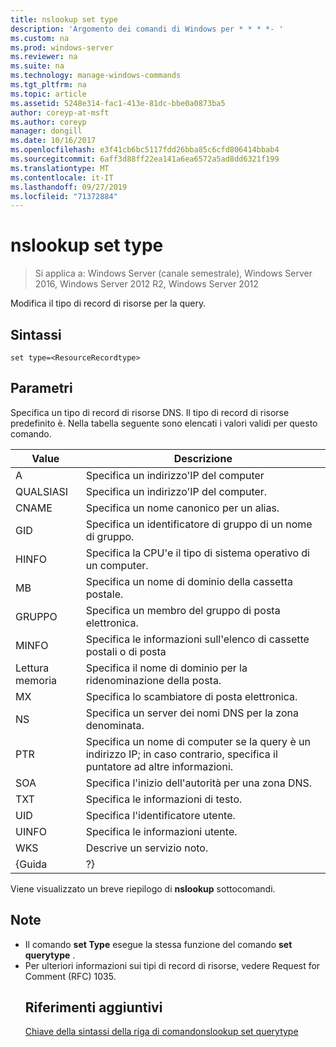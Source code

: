 ```yaml
---
title: nslookup set type
description: 'Argomento dei comandi di Windows per * * * *- '
ms.custom: na
ms.prod: windows-server
ms.reviewer: na
ms.suite: na
ms.technology: manage-windows-commands
ms.tgt_pltfrm: na
ms.topic: article
ms.assetid: 5248e314-fac1-413e-81dc-bbe0a0873ba5
author: coreyp-at-msft
ms.author: coreyp
manager: dongill
ms.date: 10/16/2017
ms.openlocfilehash: e3f41cb6bc5117fdd26bba85c6cfd806414bbab4
ms.sourcegitcommit: 6aff3d88ff22ea141a6ea6572a5ad8dd6321f199
ms.translationtype: MT
ms.contentlocale: it-IT
ms.lasthandoff: 09/27/2019
ms.locfileid: "71372884"
---
```

# <a name="nslookup-set-type"></a>nslookup set type

>Si applica a: Windows Server (canale semestrale), Windows Server 2016, Windows Server 2012 R2, Windows Server 2012

Modifica il tipo di record di risorse per la query.
## <a name="syntax"></a>Sintassi
```
set type=<ResourceRecordtype>
```
## <a name="parameters"></a>Parametri
<ResourceRecordtype>Specifica un tipo di record di risorse DNS. Il tipo di record di risorse predefinito è. Nella tabella seguente sono elencati i valori validi per questo comando.

| Value |                                                   Descrizione                                                   |
|-------|-----------------------------------------------------------------------------------------------------------------|
|   A   |                                      Specifica un indirizzo&#39;IP del computer                                      |
|  QUALSIASI  |                                     Specifica un indirizzo&#39;IP del computer.                                      |
| CNAME |                                    Specifica un nome canonico per un alias.                                     |
|  GID  |                                  Specifica un identificatore di gruppo di un nome di gruppo.                                  |
| HINFO |                          Specifica la CPU&#39;e il tipo di sistema operativo di un computer.                           |
|  MB   |                                        Specifica un nome di dominio della cassetta postale.                                         |
|  GRUPPO   |                                         Specifica un membro del gruppo di posta elettronica.                                          |
| MINFO |                                   Specifica le informazioni sull'elenco di cassette postali o di posta                                   |
|  Lettura memoria   |                                     Specifica il nome di dominio per la ridenominazione della posta.                                      |
|  MX   |                                          Specifica lo scambiatore di posta elettronica.                                          |
|  NS   |                                 Specifica un server dei nomi DNS per la zona denominata.                                 |
|  PTR  | Specifica un nome di computer se la query è un indirizzo IP; in caso contrario, specifica il puntatore ad altre informazioni. |
|  SOA  |                                Specifica l'inizio dell'autorità per una zona DNS.                                 |
|  TXT  |                                         Specifica le informazioni di testo.                                         |
|  UID  |                                         Specifica l'identificatore utente.                                          |
| UINFO |                                         Specifica le informazioni utente.                                         |
|  WKS  |                                         Descrive un servizio noto.                                         |
| {Guida |                                                       ?}                                                        |

Viene visualizzato un breve riepilogo di <strong>nslookup</strong> sottocomandi.
## <a name="remarks"></a>Note
- Il comando <strong>set Type</strong> esegue la stessa funzione del comando <strong>set querytype</strong> .
- Per ulteriori informazioni sui tipi di record di risorse, vedere Request for Comment (RFC) 1035.
  ## <a name="additional-references"></a>Riferimenti aggiuntivi
  <a href="command-line-syntax-key.md" data-raw-source="[Command-Line Syntax Key](command-line-syntax-key.md)">Chiave della sintassi della riga di comando</a><a href="nslookup-set-querytype.md" data-raw-source="[nslookup set querytype](nslookup-set-querytype.md)">nslookup set querytype</a> 
  

